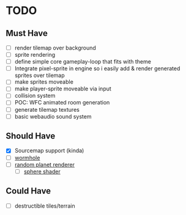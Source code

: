 # TODO

## Must Have

- [ ] render tilemap over background
- [ ] sprite rendering
- [ ] define simple core gameplay-loop that fits with theme
- [ ] Integrate pixel-sprite in engine so i easily add & render generated sprites over tilemap
- [ ] make sprites moveable
- [ ] make player-sprite moveable via input
- [ ] collision system
- [ ] POC: WFC animated room generation
- [ ] generate tilemap textures
- [ ] basic webaudio sound system

## Should Have

- [x] Sourcemap support (kinda)
- [ ] [wormhole](http://adrianboeing.blogspot.com/2011/01/twist-effect-in-webgl.html)
- [ ] [random planet renderer](https://random-genesis.netlify.app/projects/planetgen1.html)
  - [ ] [sphere shader](https://clockworkchilli.com/blog/2_3d_shaders_in_a_2d_world)

## Could Have

- [ ] destructible tiles/terrain
